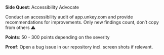 **Side Quest**: Accessibility Advocate

Conduct an accessibility audit of app.unkey.com and provide recommendations for improvements. Only new findings count, don’t copy from others ⚠️

**Points**: 50 - 300 points depending on the severity

**Proof**: Open a bug issue  in our repository incl. screen shots if relevant.
